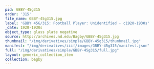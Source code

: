 ```yaml
---
pid: GBBY-45g315
order: '315'
file_name: GBBY-45g315.jpg
label: 'GBBY 45G/315: Football Player: Unidentified - c1920-1930s'
_date: 1920-1930s
object_type: glass plate negative
source: http://archives.nd.edu/Bagby/GBBY-45g315.jpg
thumbnail: "/img/derivatives/simple/GBBY-45g315/thumbnail.jpg"
manifest: "/img/derivatives/iiif/images/GBBY-45g315/manifest.json"
full: "/img/derivatives/simple/GBBY-45g315/full.jpg"
layout: generic_collection_item
collection: bagby
---
```

